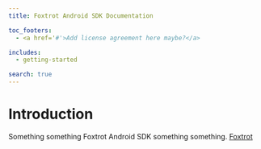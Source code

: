 ```yaml
---
title: Foxtrot Android SDK Documentation

toc_footers:
  - <a href='#'>Add license agreement here maybe?</a>

includes:
  - getting-started

search: true
---
```


# Introduction

Something something Foxtrot Android SDK something something. [Foxtrot](https://foxtrot.io/)

